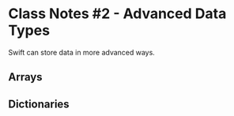 # Class Notes #2 - Advanced Data Types

Swift can store data in more advanced ways.

## Arrays


## Dictionaries